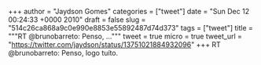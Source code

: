 
+++
author = "Jaydson Gomes"
categories = ["tweet"]
date = "Sun Dec 12 00:24:33 +0000 2010"
draft = false
slug = "514c26ca868a9c0e990e8853e55892487d74d373"
tags = ["tweet"]
title = """RT @brunobarreto: Penso, ..."""
tweet = true
micro = true
tweet_url = "https://twitter.com/jaydson/status/13751021884932096"
+++
RT @brunobarreto: Penso, logo tuíto.
